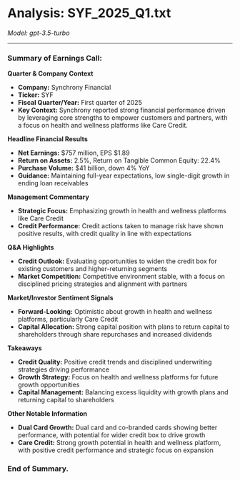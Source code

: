 # Analysis: SYF_2025_Q1.txt

*Model: gpt-3.5-turbo*

---

### Summary of Earnings Call:

**Quarter & Company Context**
- **Company:** Synchrony Financial
- **Ticker:** SYF
- **Fiscal Quarter/Year:** First quarter of 2025
- **Key Context:** Synchrony reported strong financial performance driven by leveraging core strengths to empower customers and partners, with a focus on health and wellness platforms like Care Credit.

**Headline Financial Results**
- **Net Earnings:** $757 million, EPS $1.89
- **Return on Assets:** 2.5%, Return on Tangible Common Equity: 22.4%
- **Purchase Volume:** $41 billion, down 4% YoY
- **Guidance:** Maintaining full-year expectations, low single-digit growth in ending loan receivables

**Management Commentary**
- **Strategic Focus:** Emphasizing growth in health and wellness platforms like Care Credit
- **Credit Performance:** Credit actions taken to manage risk have shown positive results, with credit quality in line with expectations

**Q&A Highlights**
- **Credit Outlook:** Evaluating opportunities to widen the credit box for existing customers and higher-returning segments
- **Market Competition:** Competitive environment stable, with a focus on disciplined pricing strategies and alignment with partners

**Market/Investor Sentiment Signals**
- **Forward-Looking:** Optimistic about growth in health and wellness platforms, particularly Care Credit
- **Capital Allocation:** Strong capital position with plans to return capital to shareholders through share repurchases and increased dividends

**Takeaways**
- **Credit Quality:** Positive credit trends and disciplined underwriting strategies driving performance
- **Growth Strategy:** Focus on health and wellness platforms for future growth opportunities
- **Capital Management:** Balancing excess liquidity with growth plans and returning capital to shareholders

**Other Notable Information**
- **Dual Card Growth:** Dual card and co-branded cards showing better performance, with potential for wider credit box to drive growth
- **Care Credit:** Strong growth potential in health and wellness platform, with positive credit performance and strategic focus on expansion

### End of Summary.